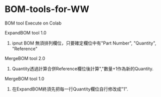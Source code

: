 # BOM-tools-for-WW
BOM tool
Execute on Colab

ExpandBOM tool 1.0
1. ipnut BOM 無須排列欄位，只要確定欄位中有"Part Number", "Quantity", "Reference"

MergeBOM tool 2.0
1. Quantity透過計算合併Reference欄位後計算","數量+1作為新的Quantity.

MergeBOM tool 1.0
1. 在ExpandBOM終須先把每一行Quantity欄位自行修改成"1".

